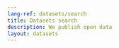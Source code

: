 ```yaml
---
lang-ref: datasets/search
title: Datasets search
description: We publish open data
layout: datasets
---
```

